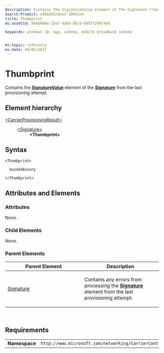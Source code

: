 ```yaml
---
Description: Contains the SignatureValue element of the Signature from the last provisioning attempt.
Search.Product: eADQiWindows 10XVcnh
title: Thumbprint
ms.assetid: 846b806e-25e7-4db8-85c9-895f729474e0

keywords: windows 10, uwp, schema, mobile broadband schema


ms.topic: reference
ms.date: 04/05/2017
---
```


# Thumbprint


Contains the [**SignatureValue**](https://msdn.microsoft.com/library/windows/apps/hh868332) element of the [**Signature**](https://msdn.microsoft.com/library/windows/apps/hh868330) from the last provisioning attempt.

## Element hierarchy

<dl>
<dt><a href="element-carrierprovisioningresult.md">&lt;CarrierProvisioningResult&gt;</a></dt>
<dd>
<dl>
<dt><a href="element-signature.md">&lt;Signature&gt;</a></dt>
<dd><b>&lt;Thumbprint&gt;</b></dd>
</dl>
</dd>
</dl>

## Syntax

``` syntax
<Thumbprint>

  base64Binary

</Thumbprint>
```

## Attributes and Elements


### Attributes

None.

### Child Elements

None.

### Parent Elements

<table>
<colgroup>
<col width="50%" />
<col width="50%" />
</colgroup>
<thead>
<tr class="header">
<th>Parent Element</th>
<th>Description</th>
</tr>
</thead>
<tbody>
<tr class="odd">
<td><a href="element-signature.md">Signature</a> </td>
<td><p>Contains any errors from processing the <a href="https://msdn.microsoft.com/library/windows/apps/hh868330"><strong>Signature</strong></a>  element from the last provisioning attempt.</p></td>
</tr>
</tbody>
</table>

 

## Requirements

|          |         |
|----------|--------------|
| **Namespace** | `http://www.microsoft.com/networking/CarrierControlResults/v1` |

 

 



